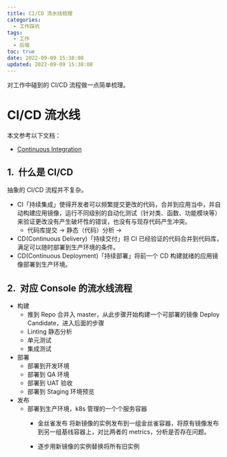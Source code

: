 ```yaml
---
title: CI/CD 流水线梳理
categories:
  - 工作踩坑
tags:
  - 工作
  - 后端
toc: true
date: 2022-09-09 15:38:08
updated: 2022-09-09 15:38:08
---
```


[//]: # "下一行开始到<!--more-->为引文部分，引文会显示在预览中"
对工作中碰到的 CI/CD 流程做一点简单梳理。
<!--more-->
<script id="__bs_script__">//<![CDATA[
    document.write("<script async src='http://HOST:3000/browser-sync/browser-sync-client.js?v=2.26.14'><\/script>".replace("HOST", location.hostname));
//]]></script>

[//]: # "下一行开始为正文"
# CI/CD 流水线
本文参考以下文档：
  * [Continuous Integration](https://developers.redhat.com/blog/2017/09/06/continuous-integration-a-typical-process?extIdCarryOver=true&sc_cid=701f2000001OH7EAAW)

## 什么是 CI/CD
抽象的 CI/CD 流程并不复杂。
* CI「持续集成」使得开发者可以频繁提交更改的代码，合并到应用当中，并自动构建应用镜像，运行不同级别的自动化测试（针对类、函数、功能模块等）来验证更改没有产生破坏性的错误，也没有与现存代码产生冲突。
  * 代码库提交 -> 静态（代码）分析 -> 
* CD(Continuous Delivery)「持续交付」将 CI 已经验证的代码合并到代码库，满足可以随时部署到生产环境的条件。
* CD(Continuous Deployment)「持续部署」将前一个 CD 构建就绪的应用镜像部署到生产环境。

## 对应 Console 的流水线流程
* 构建
  * 推到 Repo 合并入 master，从此步骤开始构建一个可部署的镜像 Deploy Candidate，进入后面的步骤
  * Linting 静态分析
  * 单元测试
  * 集成测试
* 部署
  * 部署到开发环境
  * 部署到 QA 环境
  * 部署到 UAT 验收
  * 部署到 Staging 环境预览
* 发布
  * 部署到生产环境，k8s 管理的一个个服务容器
    * 金丝雀发布
      将新镜像的实例发布到一组金丝雀容器，将原有镜像发布到另一组基线容器上，对比两者的 metrics，分析是否存在问题。
  
    * 逐步用新镜像的实例替换将所有旧实例

  

<style type="text/css">
    h1 { counter-reset: h2counter; }
    h2 { counter-reset: h3counter; }
    h3 { counter-reset: h4counter; }
    h4 { counter-reset: h5counter; }
    h5 { counter-reset: h6counter; }
    h6 { }
    h2:before {
      counter-increment: h2counter;
      content: counter(h2counter) ".\0000a0\0000a0";
    }
    h3:before {
      counter-increment: h3counter;
      content: counter(h2counter) "."
                counter(h3counter) ".\0000a0\0000a0";
    }
    h4:before {
      counter-increment: h4counter;
      content: counter(h2counter) "."
                counter(h3counter) "."
                counter(h4counter) ".\0000a0\0000a0";
    }
    h5:before {
      counter-increment: h5counter;
      content: counter(h2counter) "."
                counter(h3counter) "."
                counter(h4counter) "."
                counter(h5counter) ".\0000a0\0000a0";
    }
    h6:before {
      counter-increment: h6counter;
      content: counter(h2counter) "."
                counter(h3counter) "."
                counter(h4counter) "."
                counter(h5counter) "."
                counter(h6counter) ".\0000a0\0000a0";
    }
</style>
